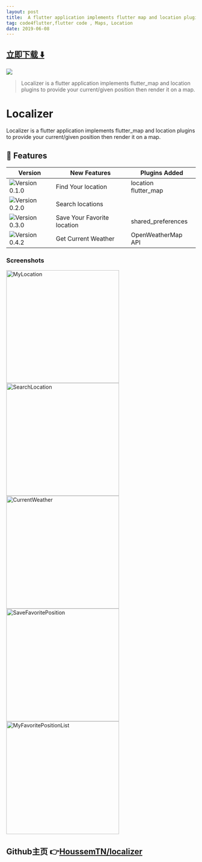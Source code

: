 ```yaml
---
layout: post
title:  A flutter application implements flutter map and location plugins
tag: code4flutter,flutter code , Maps, Location
date: 2019-06-08
---
```


 


## [立即下载 ️⬇️ ](https://codeload.github.com/HoussemTN/localizer/zip/master) 


 
![](https://flutterawesome.com/content/images/2019/05/localizer.jpg)
 
>
> Localizer is a flutter application implements flutter_map and location plugins to provide your current/given position then render it on a map.
>

 
# Localizer

Localizer is a flutter application implements flutter_map and location plugins to provide your current/given position then render it on a map.

##  :stars: Features

| Version    | New Features| Plugins Added|
|------------|-------------|-------------| 
|  <img alt="Version 0.1.0" src="https://img.shields.io/badge/-0.1.0-green.svg" />| Find Your location|location</br>flutter_map|
|  <img alt="Version 0.2.0" src="https://img.shields.io/badge/-0.2.0-green.svg" />| Search locations||
|  <img alt="Version 0.3.0" src="https://img.shields.io/badge/-0.3.0-green.svg" />| Save Your Favorite location|shared_preferences||
|  <img alt="Version 0.4.2" src="https://img.shields.io/badge/-0.4.2-green.svg" />| Get Current Weather|OpenWeatherMap API||
 ### Screenshots 
 <img  alt="MyLocation" src="https://github.com/HoussemTN/localizer/blob/master/screenshots/myLocation.png?raw=true" heigth="250px" width="300px"/>
  <img  alt="SearchLocation" src="https://github.com/HoussemTN/localizer/blob/master/screenshots/SearchLocation.png?raw=true" heigth="250px" width="300px"/>
   <img  alt="CurrentWeather" src="https://github.com/HoussemTN/localizer/blob/master/screenshots/currentWeather.png?raw=true" heigth="250px" width="300px"/>
   <img  alt="SaveFavoritePosition" src="https://github.com/HoussemTN/localizer/blob/master/screenshots/SaveFavoritePosition.png?raw=true" heigth="250px" width="300px"/>
    <img  alt="MyFavoritePositionList" src="https://github.com/HoussemTN/localizer/blob/master/screenshots/MyFavoritePositionList.png?raw=true" heigth="250px" width="300px"/>
   
  
 



## Github主页 👉[HoussemTN/localizer](http://github.com/HoussemTN/localizer)
